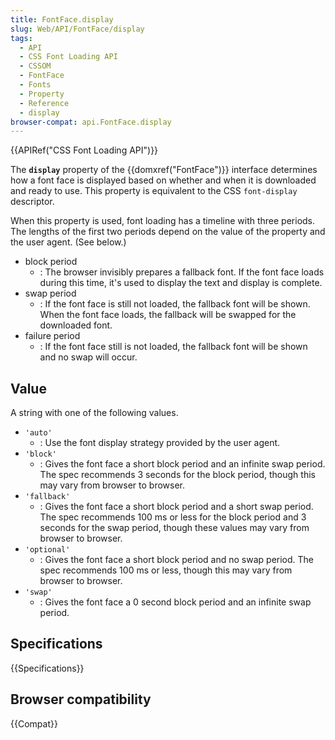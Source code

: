 ```yaml
---
title: FontFace.display
slug: Web/API/FontFace/display
tags:
  - API
  - CSS Font Loading API
  - CSSOM
  - FontFace
  - Fonts
  - Property
  - Reference
  - display
browser-compat: api.FontFace.display
---
```

{{APIRef("CSS Font Loading API")}}

The **`display`** property of the {{domxref("FontFace")}}
interface determines how a font face is displayed based on whether and when it is
downloaded and ready to use. This property is equivalent to the CSS
`font-display` descriptor.

When this property is used, font loading has a timeline with three periods. The lengths
of the first two periods depend on the value of the property and the user agent. (See
below.)

- block period
  - : The browser invisibly prepares a fallback font. If the font face loads during this
    time, it's used to display the text and display is complete.
- swap period
  - : If the font face is still not loaded, the fallback font will be shown. When the font
    face loads, the fallback will be swapped for the downloaded font.
- failure period
  - : If the font face still is not loaded, the fallback font will be shown and no swap
    will occur.

## Value

A string with one of the following values.

- `'auto'`
  - : Use the font display strategy provided by the user agent.
- `'block'`
  - : Gives the font face a short block period and an infinite swap
    period. The spec recommends 3 seconds for the block period, though this may vary from
    browser to browser.
- `'fallback'`
  - : Gives the font face a short block period and a short swap
    period. The spec recommends 100 ms or less for the block period and 3 seconds for the
    swap period, though these values may vary from browser to browser.
- `'optional'`
  - : Gives the font face a short block period and no swap
    period. The spec recommends 100 ms or less, though this may vary from browser to
    browser.
- `'swap'`
  - : Gives the font face a 0 second block period and an infinite
    swap period.

## Specifications

{{Specifications}}

## Browser compatibility

{{Compat}}
